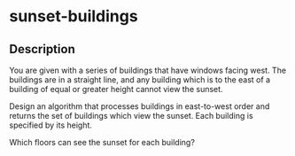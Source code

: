 # sunset-buildings

## Description
You are given with a series of buildings that have windows facing west. The 
buildings are in a straight line, and any building which is to the east of a building of 
equal or greater height cannot view the sunset.

Design an algorithm that processes buildings in east-to-west order and returns the 
set of buildings which view the sunset. Each building is specified by its height. 

Which floors can see the sunset for each building?
